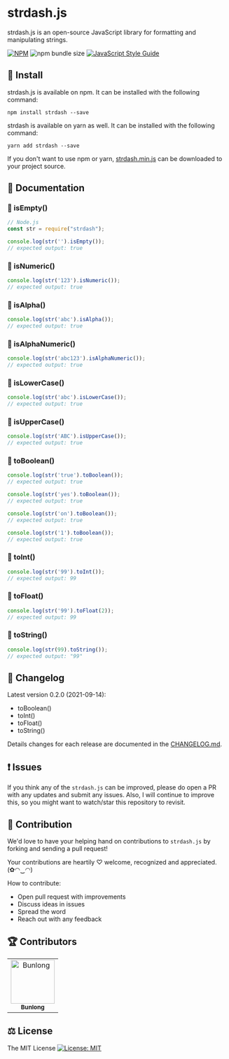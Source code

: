 # strdash.js

strdash.js is an open-source JavaScript library for formatting and manipulating strings.

[![NPM](https://img.shields.io/npm/v/strdash.svg)](https://www.npmjs.com/package/strdash) ![npm bundle size](https://img.shields.io/bundlephobia/min/strdash) [![JavaScript Style Guide](https://img.shields.io/badge/code_style-standard-brightgreen.svg)](https://standardjs.com)

## 🔧 Install

strdash.js is available on npm. It can be installed with the following command:

```
npm install strdash --save
```

strdash is available on yarn as well. It can be installed with the following command:

```
yarn add strdash --save
```

If you don't want to use npm or yarn, [strdash.min.js](https://unpkg.com/strdash@0.1.0/strdash.min.js) can be downloaded to your project source.

## 📖 Documentation

### 🎀 isEmpty()

```js
// Node.js
const str = require("strdash");

console.log(str('').isEmpty());
// expected output: true
```

### 🎀 isNumeric()

```js
console.log(str('123').isNumeric());
// expected output: true
```

### 🎀 isAlpha()

```js
console.log(str('abc').isAlpha());
// expected output: true
```

### 🎀 isAlphaNumeric()

```js
console.log(str('abc123').isAlphaNumeric());
// expected output: true
```

### 🎀 isLowerCase()

```js
console.log(str('abc').isLowerCase());
// expected output: true
```

### 🎀 isUpperCase()

```js
console.log(str('ABC').isUpperCase());
// expected output: true
```

### 🎀 toBoolean()

```js
console.log(str('true').toBoolean());
// expected output: true

console.log(str('yes').toBoolean());
// expected output: true

console.log(str('on').toBoolean());
// expected output: true

console.log(str('1').toBoolean());
// expected output: true
```

### 🎀 toInt()

```js
console.log(str('99').toInt());
// expected output: 99
```

### 🎀 toFloat()

```js
console.log(str('99').toFloat(2));
// expected output: 99
```

### 🎀 toString()

```js
console.log(str(99).toString());
// expected output: "99"
```

## 📜 Changelog

Latest version 0.2.0 (2021-09-14):

* toBoolean()
* toInt()
* toFloat()
* toString()

Details changes for each release are documented in the [CHANGELOG.md](https://github.com/Bunlong/strdash/blob/master/CHANGELOG.md).

## ❗ Issues

If you think any of the `strdash.js` can be improved, please do open a PR with any updates and submit any issues. Also, I will continue to improve this, so you might want to watch/star this repository to revisit.

## 💪 Contribution

We'd love to have your helping hand on contributions to `strdash.js` by forking and sending a pull request!

Your contributions are heartily ♡ welcome, recognized and appreciated. (✿◠‿◠)

How to contribute:

- Open pull request with improvements
- Discuss ideas in issues
- Spread the word
- Reach out with any feedback

## 🏆 Contributors

<table>
  <tr>
    <td align="center">
      <a href="https://github.com/Bunlong">
        <img src="https://avatars0.githubusercontent.com/u/1308397?s=400&u=945dc6b97571e2b98b659d34b1c81ae2514046bf&v=4" width="100" alt="Bunlong" />
        <br />
        <sub>
          <b>Bunlong</b>
        </sub>
      </a>
    </td>
  </tr>
</table>

## ⚖️ License

The MIT License [![License: MIT](https://img.shields.io/badge/License-MIT-yellow.svg)](https://opensource.org/licenses/MIT)
